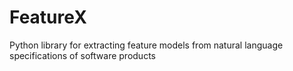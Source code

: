 # FeatureX
Python library for extracting feature models from natural language specifications of software products
